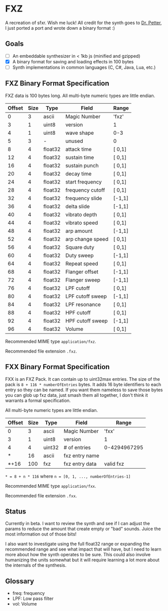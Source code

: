 FXZ
===

A recreation of sfxr. Wish me luck! All credit for the synth goes to [Dr. Petter](http://www.drpetter.se/project_sfxr.html),
I just ported a port and wrote down a binary format :)

Goals
-----

- [ ] An embeddable synthesizer in < 1kb js (minified and gzipped)
- [x] A binary format for saving and loading effects in 100 bytes
- [ ] Synth implementations in common languages (C, C#, Java, Lua, etc.)

FXZ Binary Format Specification
-------------------------------

FXZ data is 100 bytes long. All multi-byte numeric types are little endian.

| Offset | Size | Type    | Field            | Range  |
|--------|------|---------|------------------|--------|
|  0     | 3    | ascii   | Magic Number     | 'fxz'  |
|  3     | 1    | uint8   | version          | 1      |
|  4     | 1    | uint8   | wave shape       | 0-3    |
|  5     | 3    | -       | unused           | 0      |
|  8     | 4    | float32 | attack time      | [ 0,1] |
| 12     | 4    | float32 | sustain time     | [ 0,1] |
| 16     | 4    | float32 | sustain punch    | [ 0,1] |
| 20     | 4    | float32 | decay time       | [ 0,1] |
| 24     | 4    | float32 | start frequency  | [ 0,1] |
| 28     | 4    | float32 | frequency cutoff | [ 0,1] |
| 32     | 4    | float32 | frequency slide  | [-1,1] |
| 36     | 4    | float32 | delta slide      | [-1,1] |
| 40     | 4    | float32 | vibrato depth    | [ 0,1] |
| 44     | 4    | float32 | vibrato speed    | [ 0,1] |
| 48     | 4    | float32 | arp amount       | [-1,1] |
| 52     | 4    | float32 | arp change speed | [ 0,1] |
| 56     | 4    | float32 | Square duty      | [ 0,1] |
| 60     | 4    | float32 | Duty sweep       | [-1,1] |
| 64     | 4    | float32 | Repeat speed     | [ 0,1] |
| 68     | 4    | float32 | Flanger offset   | [-1,1] |
| 72     | 4    | float32 | Flanger sweep    | [-1,1] |
| 76     | 4    | float32 | LPF cutoff       | [ 0,1] |
| 80     | 4    | float32 | LPF cutoff sweep | [-1,1] |
| 84     | 4    | float32 | LPF resonance    | [ 0,1] |
| 88     | 4    | float32 | HPF cutoff       | [ 0,1] |
| 92     | 4    | float32 | HPF cutoff sweep | [-1,1] |
| 96     | 4    | float32 | Volume           | [ 0,1] |

Recommended MIME type `application/fxz`.

Recommended file extension `.fxz`.

FXX Binary Format Specification
-------------------------------

FXX is an FXZ Pack. It can contain up to uint32max entries. The size of the
pack is `8 + 116 * numberOfEntries` bytes. It adds 16 byte identifiers to each
entry so they can be named. If you want them nameless to save those bytes you
can glob up fxz data, just smash them all together, I don't think it warrants a
formal specification.

All multi-byte numeric types are little endian.

| Offset | Size | Type    | Field            | Range        |
|--------|------|---------|------------------|--------------|
|  0     | 3    | ascii   | Magic Number     | 'fxx'        |
|  3     | 1    | uint8   | version          | 1            |
|  4     | 4    | uint32  | # of entries     | 0-4294967295 |
|  *     | 16   | ascii   | fxz entry name   |              |
|  *+16  | 100  | fxz     | fxz entry data   | valid fxz    |

`* = 8 + n * 116` where `n = [0, 1, ..., numberOfEntries-1]`

Recommended MIME type `application/fxx`.

Recommended file extension `.fxx`.

Status
------

Currently in beta. I want to review the synth and see if I can adjust the params
to reduce the amount that create empty or "bad" sounds. Juice the most
information out of those bits!

I also want to investigate using the full float32 range or expanding the
recommended range and see what impact that will have, but I need to learn more
about how the synth operates to be sure. This could also involve humanizing the
units somewhat but it will require learning a lot more about the internals of
the synthesis.

Glossary
--------

- freq: frequency
- LPF: Low pass filter
- vol: Volume
